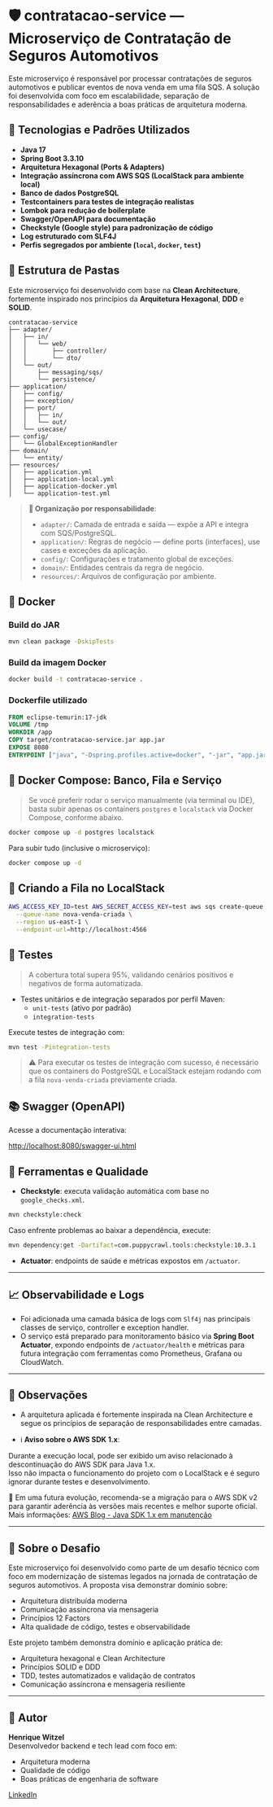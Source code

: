 
# 🛡️ contratacao-service — Microserviço de Contratação de Seguros Automotivos

Este microserviço é responsável por processar contratações de seguros automotivos e publicar eventos de nova venda em uma fila SQS. A solução foi desenvolvida com foco em escalabilidade, separação de responsabilidades e aderência a boas práticas de arquitetura moderna.

## 🚀 Tecnologias e Padrões Utilizados

- **Java 17**
- **Spring Boot 3.3.10**
- **Arquitetura Hexagonal (Ports & Adapters)**
- **Integração assíncrona com AWS SQS (LocalStack para ambiente local)**
- **Banco de dados PostgreSQL**
- **Testcontainers para testes de integração realistas**
- **Lombok para redução de boilerplate**
- **Swagger/OpenAPI para documentação**
- **Checkstyle (Google style) para padronização de código**
- **Log estruturado com SLF4J**
- **Perfis segregados por ambiente (`local`, `docker`, `test`)**


## 📁 Estrutura de Pastas

Este microserviço foi desenvolvido com base na **Clean Architecture**, fortemente inspirado nos princípios da **Arquitetura Hexagonal**, **DDD** e **SOLID**.

```
contratacao-service
├── adapter/
│   ├── in/
│   │   └── web/
│   │       ├── controller/
│   │       └── dto/
│   └── out/
│       ├── messaging/sqs/
│       └── persistence/
├── application/
│   ├── config/
│   ├── exception/
│   ├── port/
│   │   ├── in/
│   │   └── out/
│   └── usecase/
├── config/
│   └── GlobalExceptionHandler
├── domain/
│   └── entity/
├── resources/
│   ├── application.yml
│   ├── application-local.yml
│   ├── application-docker.yml
│   └── application-test.yml
```

> **🧠 Organização por responsabilidade**:
>
> - `adapter/`: Camada de entrada e saída — expõe a API e integra com SQS/PostgreSQL.
> - `application/`: Regras de negócio — define ports (interfaces), use cases e exceções da aplicação.
> - `config/`: Configurações e tratamento global de exceções.
> - `domain/`: Entidades centrais da regra de negócio.
> - `resources/`: Arquivos de configuração por ambiente.

## 🐳 Docker

### Build do JAR
```bash
mvn clean package -DskipTests
```

### Build da imagem Docker
```bash
docker build -t contratacao-service .
```

### Dockerfile utilizado
```dockerfile
FROM eclipse-temurin:17-jdk
VOLUME /tmp
WORKDIR /app
COPY target/contratacao-service.jar app.jar
EXPOSE 8080
ENTRYPOINT ["java", "-Dspring.profiles.active=docker", "-jar", "app.jar"]
```

## 🔗 Docker Compose: Banco, Fila e Serviço
> Se você preferir rodar o serviço manualmente (via terminal ou IDE), basta subir apenas os containers `postgres` e `localstack` via Docker Compose, conforme abaixo.

```bash
docker compose up -d postgres localstack
```

Para subir tudo (inclusive o microserviço):

```bash
docker compose up -d
```

## 📩 Criando a Fila no LocalStack

```bash
AWS_ACCESS_KEY_ID=test AWS_SECRET_ACCESS_KEY=test aws sqs create-queue \
  --queue-name nova-venda-criada \
  --region us-east-1 \
  --endpoint-url=http://localhost:4566
```

## 🧪 Testes
> A cobertura total supera 95%, validando cenários positivos e negativos de forma automatizada.

- Testes unitários e de integração separados por perfil Maven:
  - `unit-tests` (ativo por padrão)
  - `integration-tests`

Execute testes de integração com:

```bash
mvn test -Pintegration-tests
```

> ⚠️ Para executar os testes de integração com sucesso, é necessário que os containers do PostgreSQL e LocalStack estejam rodando com a fila `nova-venda-criada` previamente criada.

## 📚 Swagger (OpenAPI)
Acesse a documentação interativa:

[http://localhost:8080/swagger-ui.html](http://localhost:8080/swagger-ui.html)

## 🧰 Ferramentas e Qualidade

- **Checkstyle**: executa validação automática com base no `google_checks.xml`.  

```bash
mvn checkstyle:check
```

Caso enfrente problemas ao baixar a dependência, execute:

```bash
mvn dependency:get -Dartifact=com.puppycrawl.tools:checkstyle:10.3.1
```

- **Actuator**: endpoints de saúde e métricas expostos em `/actuator`.

---

## 📈 Observabilidade e Logs

- Foi adicionada uma camada básica de logs com `Slf4j` nas principais classes de serviço, controller e exception handler.
- O serviço está preparado para monitoramento básico via **Spring Boot Actuator**, expondo endpoints de `/actuator/health` e métricas para futura integração com ferramentas como Prometheus, Grafana ou CloudWatch.


---

## 📓 Observações

- A arquitetura aplicada é fortemente inspirada na Clean Architecture e segue os princípios de separação de responsabilidades entre camadas.


- ℹ️ **Aviso sobre o AWS SDK 1.x**:  

Durante a execução local, pode ser exibido um aviso relacionado à descontinuação do AWS SDK para Java 1.x.  
Isso não impacta o funcionamento do projeto com o LocalStack e é seguro ignorar durante testes e desenvolvimento.

📌 Em uma futura evolução, recomenda-se a migração para o AWS SDK v2 para garantir aderência às versões mais recentes e melhor suporte oficial.  
Mais informações: [AWS Blog - Java SDK 1.x em manutenção](https://aws.amazon.com/blogs/developer/the-aws-sdk-for-java-1-x-is-in-maintenance-mode-effective-july-31-2024/)

---

## 🎯 Sobre o Desafio

Este microserviço foi desenvolvido como parte de um desafio técnico com foco em modernização de sistemas legados na jornada de contratação de seguros automotivos. A proposta visa demonstrar domínio sobre:

- Arquitetura distribuída moderna
- Comunicação assíncrona via mensageria
- Princípios 12 Factors
- Alta qualidade de código, testes e observabilidade

Este projeto também demonstra domínio e aplicação prática de:

- Arquitetura hexagonal e Clean Architecture
- Princípios SOLID e DDD
- TDD, testes automatizados e validação de contratos
- Comunicação assíncrona e mensageria resiliente

---

## 👤 Autor

**Henrique Witzel**  
Desenvolvedor backend e tech lead com foco em:

- Arquitetura moderna
- Qualidade de código
- Boas práticas de engenharia de software

[LinkedIn](https://www.linkedin.com/in/henrique-witzel-2aa883149/)
